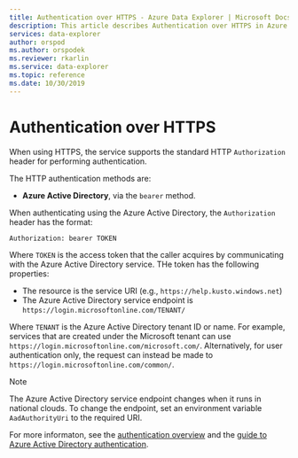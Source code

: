 ```yaml
---
title: Authentication over HTTPS - Azure Data Explorer | Microsoft Docs
description: This article describes Authentication over HTTPS in Azure Data Explorer.
services: data-explorer
author: orspod
ms.author: orspodek
ms.reviewer: rkarlin
ms.service: data-explorer
ms.topic: reference
ms.date: 10/30/2019
---
```

# Authentication over HTTPS

When using HTTPS, the service supports the standard HTTP `Authorization` header
for performing authentication.

The HTTP authentication methods are:

* **Azure Active Directory**, via the `bearer` method.

When authenticating using the Azure Active Directory, the `Authorization` header has
the format:

```txt
Authorization: bearer TOKEN
```

Where `TOKEN` is the access token that the caller acquires by communicating with
the Azure Active Directory service. THe token has the following properties:

* The resource is the service URI (e.g., `https://help.kusto.windows.net`)
* The Azure Active Directory service endpoint is
  `https://login.microsoftonline.com/TENANT/`

Where `TENANT` is the Azure Active Directory tenant ID or name. 
For example, services that are created under the Microsoft tenant can use
`https://login.microsoftonline.com/microsoft.com/`. Alternatively, for user
authentication only, the request can instead be made to
`https://login.microsoftonline.com/common/`.

> [!NOTE]
> The Azure Active Directory service endpoint changes when it runs in national clouds.
> To change the endpoint, set an environment variable `AadAuthorityUri` to the required URI.

For more informaton, see the [authentication overview](../../management/access-control/index.md)
and the [guide to Azure Active Directory authentication](../../management/access-control/how-to-authenticate-with-aad.md).
